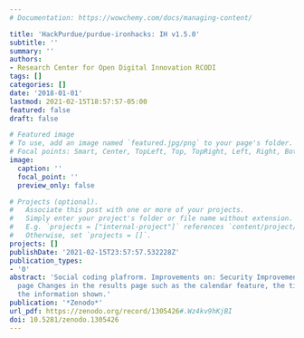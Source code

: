 ```yaml
---
# Documentation: https://wowchemy.com/docs/managing-content/

title: 'HackPurdue/purdue-ironhacks: IH v1.5.0'
subtitle: ''
summary: ''
authors:
- Research Center for Open Digital Innovation RCODI
tags: []
categories: []
date: '2018-01-01'
lastmod: 2021-02-15T18:57:57-05:00
featured: false
draft: false

# Featured image
# To use, add an image named `featured.jpg/png` to your page's folder.
# Focal points: Smart, Center, TopLeft, Top, TopRight, Left, Right, BottomLeft, Bottom, BottomRight.
image:
  caption: ''
  focal_point: ''
  preview_only: false

# Projects (optional).
#   Associate this post with one or more of your projects.
#   Simply enter your project's folder or file name without extension.
#   E.g. `projects = ["internal-project"]` references `content/project/deep-learning/index.md`.
#   Otherwise, set `projects = []`.
projects: []
publishDate: '2021-02-15T23:57:57.532228Z'
publication_types:
- '0'
abstract: 'Social coding plafrorm. Improvements on: Security Improvements on the results
  page Changes in the results page such as the calendar feature, the timeline, and
  the information shown.'
publication: '*Zenodo*'
url_pdf: https://zenodo.org/record/1305426#.Wz4kv9hKjBI
doi: 10.5281/zenodo.1305426
---
```

